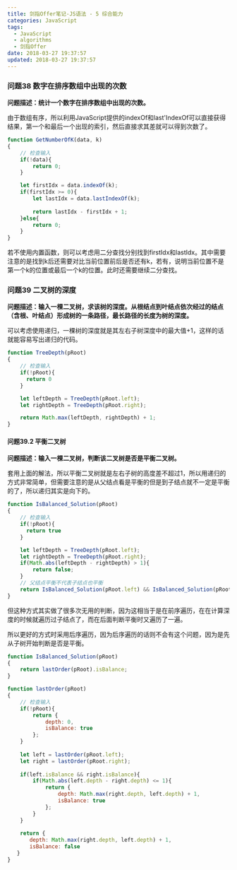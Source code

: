 ```yaml
---
title: 剑指Offer笔记-JS语法 - 5 综合能力
categories: JavaScript
tags:
  - JavaScript
  - algorithms
  - 剑指Offer
date: 2018-03-27 19:37:57
updated: 2018-03-27 19:37:57
---
```


### 问题38 数字在排序数组中出现的次数
**问题描述：统计一个数字在排序数组中出现的次数。**

由于数组有序，所以利用JavaScript提供的indexOf和last'IndexOf可以直接获得结果，第一个和最后一个出现的索引，然后直接求其差就可以得到次数了。

```js
function GetNumberOfK(data, k)
{
    // 检查输入
    if(!data){
        return 0;
    }

    let firstIdx = data.indexOf(k);
    if(firstIdx >= 0){
        let lastIdx = data.lastIndexOf(k);
        
        return lastIdx - firstIdx + 1;
    }else{
        return 0;
    }
}
```

若不使用内置函数，则可以考虑用二分查找分别找到firstIdx和lastIdx。其中需要注意的是找到k后还需要对比当前位置前后是否还有k，若有，说明当前位置不是第一个k的位置或最后一个k的位置。此时还需要继续二分查找。

### 问题39 二叉树的深度
**问题描述：输入一棵二叉树，求该树的深度。从根结点到叶结点依次经过的结点（含根、叶结点）形成树的一条路径，最长路径的长度为树的深度。**

可以考虑使用递归，一棵树的深度就是其左右子树深度中的最大值+1，这样的话就能容易写出递归的代码。

```js
function TreeDepth(pRoot)
{
    // 检查输入
    if(!pRoot){
      return 0
    }

    let leftDepth = TreeDepth(pRoot.left);
    let rightDepth = TreeDepth(pRoot.right);

    return Math.max(leftDepth, rightDepth) + 1;
}
```

#### 问题39.2 平衡二叉树
**问题描述：输入一棵二叉树，判断该二叉树是否是平衡二叉树。**

套用上面的解法，所以平衡二叉树就是左右子树的高度差不超过1，所以用递归的方式非常简单，但需要注意的是从父结点看是平衡的但是到子结点就不一定是平衡的了，所以递归其实是向下的。
```js
function IsBalanced_Solution(pRoot)
{
    // 检查输入
    if(!pRoot){
      return true
    }

    let leftDepth = TreeDepth(pRoot.left);
    let rightDepth = TreeDepth(pRoot.right);
    if(Math.abs(leftDepth - rightDepth) > 1){
        return false;
    }
    // 父结点平衡不代表子结点也平衡
    return IsBalanced_Solution(pRoot.left) && IsBalanced_Solution(pRoot.right);
}
```

但这种方式其实做了很多次无用的判断，因为这相当于是在前序遍历，在在计算深度的时候就遍历过子结点了，而在后面判断平衡时又遍历了一遍。

所以更好的方式时采用后序遍历，因为后序遍历的话则不会有这个问题，因为是先从子树开始判断是否是平衡。
```js
function IsBalanced_Solution(pRoot)
{
    return lastOrder(pRoot).isBalance;
}

function lastOrder(pRoot)
{
    // 检查输入
    if(!pRoot){
        return {
            depth: 0,
            isBalance: true
        };
    }
    
    let left = lastOrder(pRoot.left);
    let right = lastOrder(pRoot.right);
    
    if(left.isBalance && right.isBalance){
        if(Math.abs(left.depth - right.depth) <= 1){
            return {
                depth: Math.max(right.depth, left.depth) + 1,
                isBalance: true
            };
        }
    }
    
    return {
       depth: Math.max(right.depth, left.depth) + 1,
       isBalance: false
   }
}
```